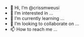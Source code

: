 - 👋 Hi, I’m @crissmweusi
- 👀 I’m interested in ...
- 🌱 I’m currently learning ...
- 💞️ I’m looking to collaborate on ...
- 📫 How to reach me ...

<!---
crissmweusi/crissmweusi is a ✨ special ✨ repository because its `README.md` (this file) appears on your GitHub profile.
You can click the Preview link to take a look at your changes.
--->
